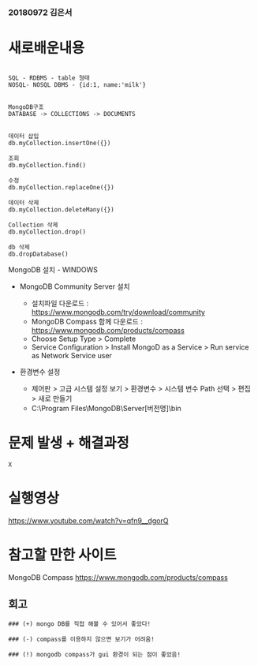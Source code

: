 ### 20180972 김은서

# 새로배운내용

```

SQL - RDBMS - table 형태
NOSQL- NOSQL DBMS - {id:1, name:'milk'}


MongoDB구조
DATABASE -> COLLECTIONS -> DOCUMENTS


데이터 삽입
db.myCollection.insertOne({})

조회
db.myCollection.find()

수정
db.myCollection.replaceOne({})

데이터 삭제
db.myCollection.deleteMany({})

Collection 삭제 
db.myCollection.drop()

db 삭제
db.dropDatabase()

```
MongoDB 설치 - WINDOWS
* MongoDB Community Server 설치
  * 설치파일 다운로드 : https://www.mongodb.com/try/download/community
  * MongoDB Compass 함께 다운로드 : https://www.mongodb.com/products/compass
  * Choose Setup Type > Complete
  * Service Configuration > Install MongoD as a Service > Run service as Network Service user
  
* 환경변수 설정
  * 제어판 > 고급 시스템 설정 보기 > 환경변수 > 시스템 변수 Path 선택 > 편집 > 새로 만들기 
  * C:\Program Files\MongoDB\Server\[버전명]\bin

# 문제 발생 + 해결과정
```
X
```

# 실행영상
https://www.youtube.com/watch?v=qfn9__dgorQ
# 참고할 만한 사이트
MongoDB Compass
https://www.mongodb.com/products/compass


## 회고
```
### (+) mongo DB를 직접 해볼 수 있어서 좋았다!

### (-) compass를 이용하지 않으면 보기가 어려움!

### (!) mongodb compass가 gui 환경이 되는 점이 좋았음!
